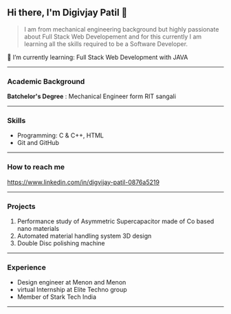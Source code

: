 ## Hi there, I'm Digivjay Patil 👋
> I am from mechanical engineering background but highly passionate about Full Stack Web Developement and for this currently I am learning all the skills required to be a Software Developer.

🌱 I’m currently learning: Full Stack Web Development with JAVA

-------------------------------------
### Academic Background

**Batchelor's Degree**
: Mechanical Engineer form RIT sangali 

-------------------------------------
### Skills 
+ Programming:  C & C++,  HTML 
+ Git and GitHub
--------------------------------------
###  How to reach me
https://www.linkedin.com/in/digvijay-patil-0876a5219 

-------------------------------------------
### Projects
1. Performance study of Asymmetric Supercapacitor made of Co based nano materials
2. Automated material handling system 3D design
3. Double Disc polishing machine
-----------------------------------------------
### Experience
+ Design engineer at Menon and Menon
+ virtual Internship at Elite Techno group
+ Member of Stark Tech India
----------------------------------------------
   

